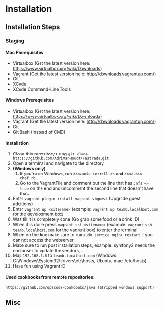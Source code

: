 # Installation
## Installation Steps
### Staging
#### Mac Prerequisites
* Virtualbox (Get the latest version here: https://www.virtualbox.org/wiki/Downloads)
* Vagrant (Get the latest version here: http://downloads.vagrantup.com/)
* Git
* XCode
* XCode Command-Line Tools

#### Windows Prerequisites
* Virtualbox (Get the latest version here: https://www.virtualbox.org/wiki/Downloads)
* Vagrant (Get the latest version here: http://downloads.vagrantup.com/)
* Git
* Git Bash (Instead of CMD)

#### Installation
1. Clone this repository using `git clone https://github.com/AdriVanHoudt/Fastrada.git`
2. Open a terminal and navigate to the directory
3.	__(Windows only)__
	1. If you're on Windows, run `dos2unix install.sh` and `dos2unix chef.rb`
	2. Go to the VagrantFile and comment out the line that has `:nfs => true` on the end and uncomment the second line that doesn't have that.
4. Enter `vagrant plugin install vagrant-vbguest` (Upgrade guest additions)
4. Enter `vagrant up <sitename>` (example: `vagrant up teamb.localhost.com` for the development box)
5. Wait till it is completely done (Go grab some food or a drink :D)
6. When it is done press `vagrant ssh <sitename>` (example: `vagrant ssh teamb.localhost.com` for the vagrant box) to enter the terminal
7. When on the box make sure to run `sudo service nginx restart` if you can not access the webserver
8. Make sure to run post installation steps, example: symfony2 needs the composer to 	update the vendors, ...
9. Map `192.168.0.6` to `teamb.localhost.com` (Windows: C:\Windows\System32\drivers\etc\hosts, Ubuntu, mac: /etc/hosts)
9. Have fun using Vagrant :D

#### Used cookbooks from remote repositories:
	https://github.com/opscode-cookbooks/java (Stripped windows support)

## Misc
